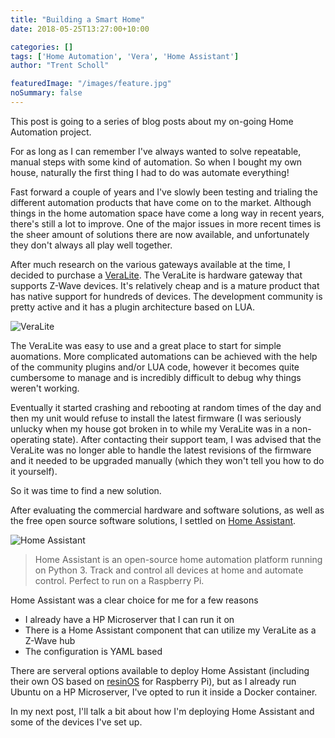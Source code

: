 ```yaml
---
title: "Building a Smart Home"
date: 2018-05-25T13:27:00+10:00

categories: []
tags: ['Home Automation', 'Vera', 'Home Assistant']
author: "Trent Scholl"

featuredImage: "/images/feature.jpg"
noSummary: false
---
```


This post is going to a series of blog posts about my on-going Home Automation
project.

For as long as I can remember I've always wanted to solve repeatable, manual
steps with some kind of automation. So when I bought my own house, naturally the
first thing I had to do was automate everything!

<!--more-->

Fast forward a couple of years and I've slowly been testing and trialing the
different automation products that have come on to the market. Although things
in the home automation space have come a long way in recent years, there's still
a lot to improve. One of the major issues in more recent times is the sheer
amount of solutions there are now available, and unfortunately they don't always
all play well together.

After much research on the various gateways available at the time, I decided to
purchase a [VeraLite](http://getvera.com/controllers/veralite/). The VeraLite is
hardware gateway that supports Z-Wave devices. It's relatively cheap and is a
mature product that has native support for hundreds of devices. The development
community is pretty active and it has a plugin architecture based on LUA.

![VeraLite](/images/building-a-smart-home/veralite.jpg#center "VeraLite")

The VeraLite was easy to use and a great place to start for simple auomations.
More complicated automations can be achieved with the help of the community
plugins and/or LUA code, however it becomes quite cumbersome to manage and is
incredibly difficult to debug why things weren't working.

Eventually it started crashing and rebooting at random times of the day and then
my unit would refuse to install the latest firmware (I was seriously unlucky
when my house got broken in to while my VeraLite was in a non-operating
state). After contacting their support team, I was advised that the VeraLite was
no longer able to handle the latest revisions of the firmware and it needed to
be upgraded manually (which they won't tell you how to do it yourself).

So it was time to find a new solution.

After evaluating the commercial hardware and software solutions, as well as the
free open source software solutions, I settled on
[Home Assistant](https://www.home-assistant.io/).

![Home Assistant](/images/building-a-smart-home/homeassistant.png#center "Home Assistant")

> Home Assistant is an open-source home automation platform running on Python 3. Track and control all devices at home and automate control. Perfect to run on a Raspberry Pi.

Home Assistant was a clear choice for me for a few reasons

+ I already have a HP Microserver that I can run it on
+ There is a Home Assistant component that can utilize my VeraLite as a Z-Wave hub
+ The configuration is YAML based

There are serveral options available to deploy Home Assistant (including their own OS based on [resinOS](https://resinos.io/) for Raspberry Pi), but as I already run Ubuntu on a HP Microserver, I've opted to run it inside a Docker container.

In my next post, I'll talk a bit about how I'm deploying Home Assistant and some of the devices I've set up.